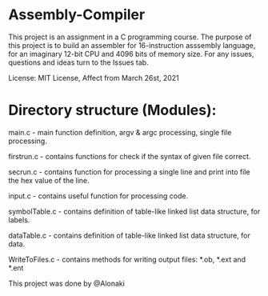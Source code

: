 # Assembly-Compiler
This project is an assignment in a C programming course. The purpose of this project is to build an assembler for 16-instruction asssembly language, for an imaginary 12-bit CPU and 4096 bits of memory size. For any issues, questions and ideas turn to the Issues tab.

License: MIT License, Affect from March 26st, 2021

# Directory structure (Modules):

main.c - main function definition, argv & argc processing, single file processing.

firstrun.c - contains functions for check if the syntax of given file correct. 

secrun.c - contains function for processing a single line and print into file the hex value of the line.

input.c - contains useful function for processing code.

symbolTable.c - contains definition of table-like linked list data structure, for labels.

dataTable.c - contains definition of table-like linked list data structure, for data.

WriteToFiles.c - contains methods for writing output files: *.ob, *.ext and *.ent

This project was done by @Alonaki
